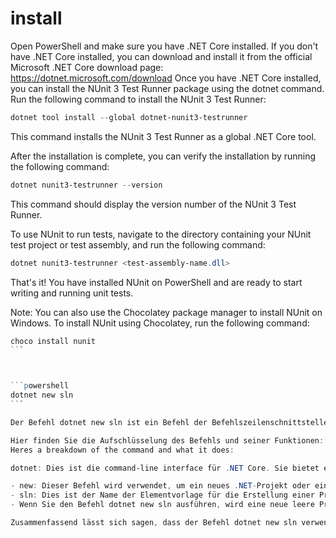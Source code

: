 # install

Open PowerShell and make sure you have .NET Core installed. If you don't have .NET Core installed, you can download and install it from the official Microsoft .NET Core download page: https://dotnet.microsoft.com/download
Once you have .NET Core installed, you can install the NUnit 3 Test Runner package using the dotnet command. Run the following command to install the NUnit 3 Test Runner:

```powershell
dotnet tool install --global dotnet-nunit3-testrunner
```
This command installs the NUnit 3 Test Runner as a global .NET Core tool.

After the installation is complete, you can verify the installation by running the following command:

```powershell
dotnet nunit3-testrunner --version
```
This command should display the version number of the NUnit 3 Test Runner.

To use NUnit to run tests, navigate to the directory containing your NUnit test project or test assembly, and run the following command:

```powershell
dotnet nunit3-testrunner <test-assembly-name.dll>
```
That's it! You have installed NUnit on PowerShell and are ready to start writing and running unit tests.

Note: You can also use the Chocolatey package manager to install NUnit on Windows. To install NUnit using Chocolatey, run the following command:

````powershell
choco install nunit
```



```powershell
dotnet new sln
```

Der Befehl dotnet new sln ist ein Befehl der Befehlszeilenschnittstelle (CLI), der im .NET-Ökosystem zur Erstellung einer neuen Solution verwendet wird. Eine Solution in .NET ist ein Container auf hoher Ebene, der ein oder mehrere Projekte enthalten kann. Dieser Befehl ist Teil der .NET Core CLI, einer plattformübergreifenden Toolchain für die Entwicklung von .NET-Anwendungen.

Hier finden Sie die Aufschlüsselung des Befehls und seiner Funktionen:
Heres a breakdown of the command and what it does:

dotnet: Dies ist die command-line interface für .NET Core. Sie bietet eine Reihe von Befehlen zum Erstellen, Erstellen, Ausführen und Veröffentlichen von .NET Core-Anwendungen.

- new: Dieser Befehl wird verwendet, um ein neues .NET-Projekt oder eine neue Datei zu erstellen. 
- sln: Dies ist der Name der Elementvorlage für die Erstellung einer Projektmappendatei.
- Wenn Sie den Befehl dotnet new sln ausführen, wird eine neue leere Projektmappendatei im aktuellen Verzeichnis erstellt. Lösungsdateien haben die Erweiterung .sln, und sie können mit Visual Studio oder einem beliebigen Texteditor geöffnet und verwaltet werden.

Zusammenfassend lässt sich sagen, dass der Befehl dotnet new sln verwendet wird, um eine neue Projektmappe in .NET zu erstellen, die ein High-Level-Container zum Organisieren und Erstellen von Projekten ist.
